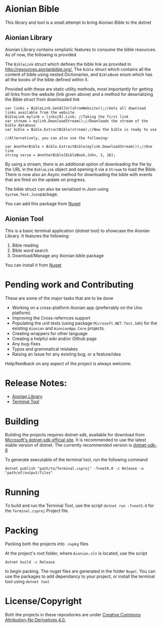# Aionian Bible

This library and tool is a small attempt to bring Aionian Bible to the dotnet

## Aionian Library

Aionian Library contains simplistic features to consume the bible resources. As of now, the following is provided

The `BibleLink` struct which defines the bible link as provided in http://resources.aionianbible.org/, The `Bible` struct which contains all the content of bible using nested Dictionaries, and `BibleBook` enum which has all the books of the bible defined within it.

Provided with these are static utility methods, most importantly for getting all links from the website (link given above) and a method for deserializing the Bible struct from downloaded link

   
	var links = BibleLink.GetAllUrlsFromWebsite();//Gets all download links available from the website
	BibleLink mylink = links[0].Link; //Taking the first link
	var stream = mylink.DownloadStream();//Downloads the stream of the bible database
	var bible = Bible.ExtractBible(stream);//Now the bible is ready to use
										   
	//Alternatively, you can also use the following:
	
	var AnotherBible = Bible.ExtractBible(mylink.DownloadStream());//One line 
	string verse = AnotherBible[BibleBook.John, 3, 16];

By using a stream, there is an additional option of downloading the file by the URL in the `BibleLink` object and opening it via a `Stream` to load the Bible. There is now also an Async method for downloading the bible with events that are fired on the update on progress.

The bible struct can also be serialized in Json using `System.Text.Json`package.

You can add this package from [Nuget](https://www.nuget.org/packages/Azuxiren.Aionian/)

## Aionian Tool

This is a basic terminal application (dotnet tool) to showcase the Aionian Library. It features the following:

1) Bible reading
2) Bible word search
3) Download/Manage any Aionian bible package

You can install it from [Nuget](https://www.nuget.org/packages/Azuxiren.Aionian.Terminal/)

# Pending work and Contributing

These are some of the major tasks that are to be done

- Working on a cross-platform Aionian app (preferrably on the Uno platform)
- Improving the Cross-refernces support
- Populating the unit tests (using package `Microsoft.NET.Test.Sdk`) for the existing `Aionian` and `AionianApp.Core` projects.
- Creating wrappers for other language
- Creating a helpful wiki and/or Github page
- Any bug-fixes
- Typos and grammatical mistakes
- Raising an Issue for any existing bug, or a feature/idea

Help/feedback on any aspect of the project is always welcome.

# Release Notes:

- [Aionian Library](./Aionian/Release-Notes.md)
- [Terminal Tool](./Terminal/Release-Notes.md)

# Building

Building the projects requires dotnet-sdk, available for download from [Microsoft's dotnet-sdk official site](https://dotnet.microsoft.com/download). It is recommended to use the latest stable version of dotnet.
The currently recommended version is [dotnet-sdk-6](https://dotnet.microsoft.com/download/dotnet/)

To generate executable of the terminal tool, run the following command

    dotnet publish "path/to/Terminal.csproj" -f=net6.0 -c Release -o "path/of/output/files"

# Running

To build and run the Terminal Tool, use the script `dotnet run -f=net5.0` for the `Terminal.csproj` Project file.

# Packing

Packing both the projects into `.nupkg` files

At the project's root folder, where `Aionian.sln` is located, use the script

	dotnet build -c Release

to begin packing. The nuget files are generated in the folder `Nuget`.
You can use the packages to add dependancy to your project, or install the terminal tool using `dotnet tool`

# License/Copyright

Both the projects in these repositories are under [Creative Commons Attribution-No Derivatives 4.0.](https://creativecommons.org/licenses/by/4.0/)
